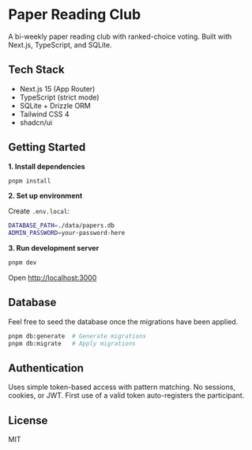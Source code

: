 # Paper Reading Club

A bi-weekly paper reading club with ranked-choice voting. Built with Next.js, TypeScript, and SQLite.

## Tech Stack

- Next.js 15 (App Router)
- TypeScript (strict mode)
- SQLite + Drizzle ORM
- Tailwind CSS 4
- shadcn/ui

## Getting Started

**1. Install dependencies**

```bash
pnpm install
```

**2. Set up environment**

Create `.env.local`:

```bash
DATABASE_PATH=./data/papers.db
ADMIN_PASSWORD=your-password-here
```

**3. Run development server**

```bash
pnpm dev
```

Open [http://localhost:3000](http://localhost:3000)

## Database

Feel free to seed the database once the migrations have been applied.

```bash
pnpm db:generate  # Generate migrations
pnpm db:migrate   # Apply migrations
```

## Authentication

Uses simple token-based access with pattern matching. No sessions, cookies, or JWT. First use of a valid token auto-registers the participant.

## License

MIT

